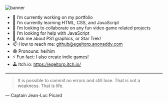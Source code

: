 ![banner](https://user-images.githubusercontent.com/35803316/223489916-b619f462-ea8f-41fc-91bd-d60c5e25dffe.png)

- 🔭 I’m currently working on my portfolio
- 🌱 I’m currently learning HTML, CSS, and JavaScript
- 👯 I’m looking to collaborate on any fun video game related projects
- 🤔 I’m looking for help with JavaScript
- 💬 Ask me about PS1 graphics, or Star Trek!
- 📫 How to reach me: github@egeltorp.anonaddy.com
- 😄 Pronouns: he/him
- ⚡ Fun fact: I also create indie games!
- 🕹 Itch.io: https://egeltorp.itch.io/

---
> It is possible to commit no errors and still lose. That is not a weakness. That is life.

— Captain Jean-Luc Picard
